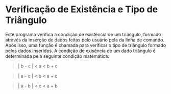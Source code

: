 # Verificação de Existência e Tipo de Triângulo
Este programa verifica a condição de existência de um triângulo, formado através da inserção de dados feitas pelo usuário pela da linha de comando. Após isso, uma função é chamada para verificar o tipo de triângulo formado pelos dados inseridos.
A condição de exisência de um dado triângulo é determinada pela seguinte condição matemática:

> | b - c | < a < b + c

> | a - c | < b < a + c

> | a - b | < c < a + b

